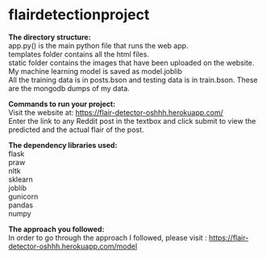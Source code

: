 # flairdetectionproject




**The directory structure:**    
app.py() is the main python file that runs the web app.    
templates folder contains all the html files.   
static folder contains the images that have been uploaded on the website.   
My machine learning model is saved as model.joblib   
All the training data is in posts.bson and testing data is in train.bson. These are the mongodb dumps of my data.   

**Commands to run your project:**   
Visit the website at: https://flair-detector-oshhh.herokuapp.com/    
Enter the link to any Reddit post in the textbox and click submit to view the predicted and the actual flair of the post.


**The dependency libraries used:**     
flask   
praw   
nltk   
sklearn   
joblib   
gunicorn   
pandas   
numpy   

**The approach you followed:**   
In order to go through the approach I followed, please visit : https://flair-detector-oshhh.herokuapp.com/model   
